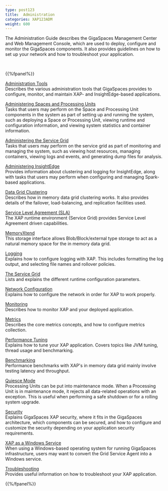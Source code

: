```yaml
---
type: post123
title:  Administration
categories: XAP123ADM
weight: 600
---
```




The Administration Guide describes the GigaSpaces Management Center and Web Management Console, which are used to deploy, configure and monitor the GigaSpaces components. It also provides guidelines on how to set up your network and how to troubleshoot your application.


<br>

{{%fpanel%}}

[Administration Tools](./admin-tools.html)<br>
Describes the various administration tools that GigaSpaces provides to configure, monitor, and maintain XAP- and InsightEdge-based applications.

[Administering Spaces and Processing Units](./admin-spaces-pu.html)<br>
Tasks that users may perform on the Space and Processing Unit components in the system as part of setting up and running the system, such as deploying a Space or Processing Unit, viewing runtime and configuration information, and viewing system statistics and container information.

[Administering the Service Grid](./admin-service-grid.html)<br>
Tasks that users may perform on the service grid as part of monitoring and managing the system, such as viewing host resources, managing containers, viewing logs and events, and generating dump files for analysis.

[Administering InsightEdge](./admin-insightedge.html)<br>
Provides information about clustering and logging for InsightEdge, along with tasks that users may perform when configuring and managing Spark-based applications.

[Data Grid Clustering](./data-grid-clustering.html)<br>
Describes how in memory data grid clustering works. It also provides details of the failover, load-balancing, and replication facilities used.

[Service Level Agreement (SLA)](./the-sla-overview.html)<br>
The XAP runtime environment (Service Grid) provides Service Level Agreement driven capabilities.

[MemoryXtend](./memoryxtend-overview.html)<br>
This storage interface allows Blob/Block/external type storage to act as a natural memory space for the in memory data grid.

[Logging](./logging-overview.html)<br>
Explains how to configure logging with XAP. This includes formatting the log output, and selecting file names and rollover policies.

[The Service Grid](./runtime-configuration.html)<br>
Lists and explains the different runtime configuration parameters.

[Network Configuration](./network.html)<br>
Explains how to configure the network in order for XAP to work properly.

[Monitoring](./monitoring.html)<br>
Describes how to monitor XAP and your deployed application.

[Metrics](./metrics-overview.html)<br>
Describes the core metrics concepts, and how to configure metrics collection.

[Performance Tuning](./tuning.html) <br>
Explains how to tune your XAP application. Covers topics like JVM tuning, thread usage and benchmarking.

[Benchmarking](./benchmarking.html)<br>
Performance benchmarks with XAP's in memory data grid mainly involve testing latency and throughput.

[Quiesce Mode](./quiescemode.html)<br>
Processing Units can be put into maintenance mode. When a Processing Unit is in maintenance mode, it rejects all data-related operations with an exception. This is useful when performing a safe shutdown or for a rolling system upgrade.

[Security](../security/index.html)<br>
Explains GigaSpaces XAP security, where it fits in the GigaSpaces architecture, which components can be secured, and how to configure and customize the security depending on your application security requirements.

[XAP as a Windows Service](./installation-windows-service.html)<br>
When using a Windows-based operating system for running GigaSpaces infrastructure, users may want to convert the Grid Service Agent into a Windows service.

[Troubleshooting](./troubleshooting.html)<br>
Provides useful information on how to troubleshoot your XAP application.

{{%/fpanel%}}



